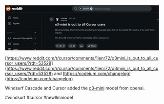 <!--
date: 2025-02-01T02:21:06
photo: ![Photo](2025-02-01-02-21-06.jpg)
-->

![Photo](2025-02-01-02-21-06.jpg)

 [https://www.reddit.com/r/cursor/comments/1ienr72/o3mini_is_out_to_all_cursor_users/?rdt=53528](https://www.reddit.com/r/cursor/comments/1ienr72/o3mini_is_out_to_all_cursor_users/?rdt=53528) 
 and [https://codeium.com/changelog](https://codeium.com/changelog)

Windsurf Cascade and Cursor added the [o3-mini](https://openai.com/index/openai-o3-mini/) model from openai.


 #windsurf #cursor #newllmmodel